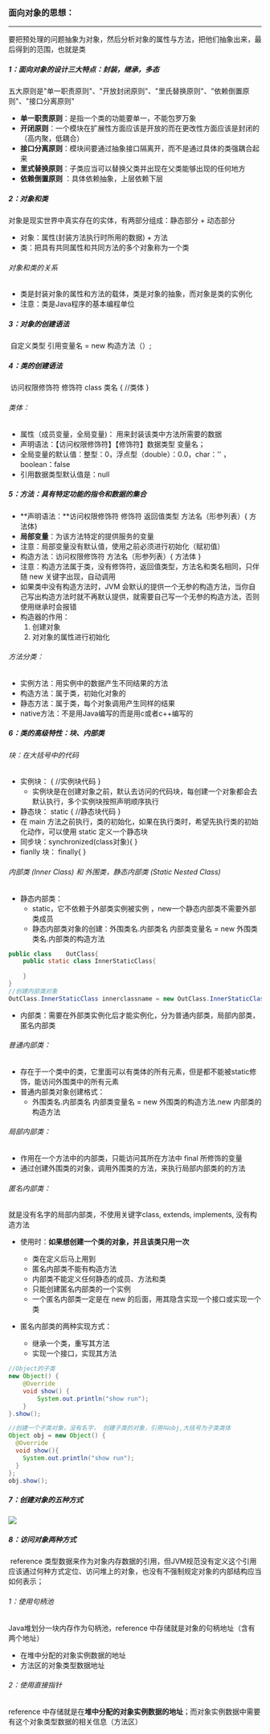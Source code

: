 ### 面向对象的思想：

------

要把预处理的问题抽象为对象，然后分析对象的属性与方法，把他们抽象出来，最后得到的范围，也就是类

##### 1：面向对象的设计三大特点：封装，继承，多态

五大原则是"单一职责原则"、"开放封闭原则"、"里氏替换原则"、"依赖倒置原则"、"接口分离原则"

- **单一职责原则**：是指一个类的功能要单一，不能包罗万象
- **开闭原则**：一个模块在扩展性方面应该是开放的而在更改性方面应该是封闭的（高内聚，低耦合）
- **接口分离原则**：模块间要通过抽象接口隔离开，而不是通过具体的类强耦合起来
- **里式替换原则**：子类应当可以替换父类并出现在父类能够出现的任何地方
- **依赖倒置原则** ：具体依赖抽象，上层依赖下层

##### 2：对象和类

对象是现实世界中真实存在的实体，有两部分组成：静态部分 + 动态部分

- 对象：属性(封装方法执行时所用的数据) + 方法
- 类：把具有共同属性和共同方法的多个对象称为一个类

###### 对象和类的关系

- 类是封装对象的属性和方法的载体，类是对象的抽象，而对象是类的实例化
- 注意：类是Java程序的基本编程单位

##### 3：对象的创建语法 

​	自定义类型  引用变量名 = new  构造方法（）;  

##### 4：类的创建语法

​	 访问权限修饰符    修饰符     class  类名    {   //类体   }

###### 类体：

- 属性（成员变量，全局变量)： 用来封装该类中方法所需要的数据
- 声明语法：【访问权限修饰符】【修饰符】数据类型 变量名；
- 全局变量的默认值：整型：0，浮点型（double）：0.0，char：'' ，boolean：false
- 引用数据类型默认值是：null

##### 5：方法：具有特定功能的指令和数据的集合

- **声明语法：**访问权限修饰符  修饰符   返回值类型  方法名（形参列表）{ 方法体}
- **局部变量**：为该方法特定的提供服务的变量
- 注意：局部变量没有默认值，使用之前必须进行初始化（赋初值）
- 构造方法：访问权限修饰符   方法名（形参列表）{ 方法体    }
- 注意：构造方法属于类，没有修饰符，返回值类型，方法名和类名相同，只伴随 new 关键字出现，自动调用
- 如果类中没有构造方法时，JVM 会默认的提供一个无参的构造方法，当你自己写出构造方法时就不再默认提供，就需要自己写一个无参的构造方法，否则使用继承时会报错
- 构造器的作用：
  1. 创建对象
  2. 对对象的属性进行初始化

###### 方法分类：

- 实例方法：用实例中的数据产生不同结果的方法
- 构造方法：属于类，初始化对象的
- 静态方法：属于类，每个对象调用产生同样的结果
- native方法：不是用Java编写的而是用c或者c++编写的

##### 6：类的高级特性：块、内部类

###### 块：在大括号中的代码

- 实例块： {   //实例块代码  }
  - 实例块是在创建对象之前，默认去访问的代码块，每创建一个对象都会去默认执行，多个实例块按照声明顺序执行
- 静态块：  static {   //静态块代码 }
- 在 main 方法之前执行，类的初始化，如果在执行类时，希望先执行类的初始化动作，可以使用 static 定义一个静态块
- 同步块：synchronized(class对象){ }
- fianlly 块： finally{ }

###### 内部类 (Inner Class) 和 外围类，静态内部类 (Static Nested Class)  

- 静态内部类：
  - static，它不依赖于外部类实例被实例 ，new一个静态内部类不需要外部类成员
  - 静态内部类对象的创建：外围类名.内部类名  内部类变量名  = new 外围类类名.内部类的构造方法

```java
public class 	OutClass{
	public static class InnerStaticClass{
			
	}
}
//创建内部类对象
OutClass.InnerStaticClass innerclassname = new OutClass.InnerStaticClass();
```

- 内部类：需要在外部类实例化后才能实例化，分为普通内部类，局部内部类，匿名内部类

###### 普通内部类：

- 存在于一个类中的类，它里面可以有类体的所有元素，但是都不能被static修饰，能访问外围类中的所有元素
- 普通内部类对象创建格式：
  - 外围类名.内部类名  内部类变量名 = new 外围类的构造方法.new 内部类的构造方法

###### 局部内部类：

- 作用在一个方法中的内部类，只能访问其所在方法中 final 所修饰的变量
- 通过创建外围类的对象，调用外围类的方法，来执行局部内部类的的方法

###### 匿名内部类：

就是没有名字的局部内部类，不使用关键字class, extends, implements, 没有构造方法

- 使用时：**如果想创建一个类的对象，并且该类只用一次**
  - 类在定义后马上用到
  - 匿名内部类不能有构造方法
  - 内部类不能定义任何静态的成员、方法和类
  - 只能创建匿名内部类的一个实例
  - 一个匿名内部类一定是在 new 的后面，用其隐含实现一个接口或实现一个类

- 匿名内部类的两种实现方式：
  - 继承一个类，重写其方法
  - 实现一个接口，实现其方法

```java
//Object的子类
new Object() {
    @Override
    void show() {
        System.out.println("show run");                
    }
}.show();

//创建一个子类对象，没有名字， 创建子类的对象，引用叫obj,大括号为子类类体
Object obj = new Object() {
  @Override
  void show(){
    System.out.println("show run");
  }
};
obj.show();
```

##### 7：创建对象的五种方式

![](https://github.com/likang315/Java-and-Middleware/blob/master/Java_note/2%EF%BC%9A%E9%9D%A2%E5%90%91%E5%AF%B9%E8%B1%A1_OOP/%E5%88%9B%E5%BB%BA%E5%AF%B9%E8%B1%A1%E7%9A%845%20%E4%B8%AD%E6%96%B9%E5%BC%8F.jpg?raw=true)

#####  8：访问对象两种方式

​	reference 类型数据来作为对象内存数据的引用，但JVM规范没有定义这个引用应该通过何种方式定位、访问堆上的对象，也没有不强制规定对象的内部结构应当如何表示；

###### 1：使用句柄池

Java堆划分一块内存作为句柄池，reference 中存储就是对象的句柄地址（含有两个地址）

- 在堆中分配的对象实例数据的地址
- 方法区的对象类型数据地址

###### 2：使用直接指针

reference 中存储就是在**堆中分配的对象实例数据的地址**；而对象实例数据中需要有这个对象类型数据的相关信息（方法区）


